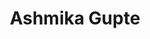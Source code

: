 ---
bio: "I'm a student"
education:
  courses:
    - course: Master's In Computer Science
      institution: University of Southern California
      year: Fall 2023
email: ashmikaa@usc.edu
first_name: Ashmika
last_name: Gupte
organizations:
  - name: University of Southern California
    url: "https://www.linkedin.com/in/ashmika-gupte/"
role: Student
title: Ashmika Gupte
user_groups:
  - Students
---